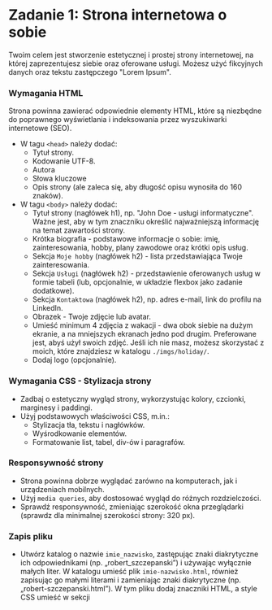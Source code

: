 # Zadanie 1: Strona internetowa o sobie

Twoim celem jest stworzenie estetycznej i prostej strony internetowej, na której zaprezentujesz siebie oraz oferowane usługi. 
Możesz użyć fikcyjnych danych oraz tekstu zastępczego "Lorem Ipsum".

### Wymagania HTML

Strona powinna zawierać odpowiednie elementy HTML, które są niezbędne do poprawnego wyświetlania i indeksowania przez wyszukiwarki internetowe (SEO).

- W tagu ```<head>``` należy dodać: 
  - Tytuł strony. 
  - Kodowanie UTF-8. 
  - Autora 
  - Słowa kluczowe
  - Opis strony (ale zaleca się, aby długość opisu wynosiła do 160 znaków). 
- W tagu ```<body>``` należy dodać:
  - Tytuł strony (nagłówek h1), np. "John Doe - usługi informatyczne". Ważne jest, aby w tym znaczniku określić najważniejszą informację na temat zawartości strony.
  - Krótka biografia - podstawowe informacje o sobie: imię, zainteresowania, hobby, plany zawodowe oraz krótki opis usług.
  - Sekcja ```Moje hobby``` (nagłówek h2) - lista przedstawiająca Twoje zainteresowania.
  - Sekcja ```Usługi``` (nagłówek h2) - przedstawienie oferowanych usług w formie tabeli (lub, opcjonalnie, w układzie flexbox jako zadanie dodatkowe).
  - Sekcja ```Kontaktowa``` (nagłówek h2), np. adres e-mail, link do profilu na LinkedIn.
  - Obrazek - Twoje zdjęcie lub avatar.
  - Umieść minimum 4 zdjęcia z wakacji - dwa obok siebie na dużym ekranie, a na mniejszych ekranach jedno pod drugim. Preferowane jest, abyś użył swoich zdjęć. Jeśli ich nie masz, możesz skorzystać z moich, które znajdziesz w katalogu ```./imgs/holiday/```.
  - Dodaj logo (opcjonalnie).

### Wymagania CSS - Stylizacja strony

- Zadbaj o estetyczny wygląd strony, wykorzystując kolory, czcionki, marginesy i paddingi.
- Użyj podstawowych właściwości CSS, m.in.:
  - Stylizacja tła, tekstu i nagłówków.
  - Wyśrodkowanie elementów.
  - Formatowanie list, tabel, div-ów i paragrafów.

### Responsywność strony

- Strona powinna dobrze wyglądać zarówno na komputerach, jak i urządzeniach mobilnych.
- Użyj ```media queries```, aby dostosować wygląd do różnych rozdzielczości.
- Sprawdź responsywność, zmieniając szerokość okna przeglądarki (sprawdz dla minimalnej szerokości strony: 320 px).

### Zapis pliku

- Utwórz katalog o nazwie ```imie_nazwisko```, zastępując znaki diakrytyczne ich odpowiednikami (np. „robert_szczepanski”) i używając wyłącznie małych liter. W katalogu umieść plik ```imie-nazwisko.html```, również zapisując go małymi literami i zamieniając znaki diakrytyczne (np. „robert-szczepanski.html”). W tym pliku dodaj znaczniki HTML, a style CSS umieść w sekcji <style>. Przykład można znaleźć w pliku: [john-doe.html](https://github.com/cmsrs/school/blob/main/html_and_css/john_doe/john-doe.html).
- W tym katalogu utwórz folder imgs, w którym umieścisz zdjęcia potrzebne na stronę.
- Zapisz plik na pendrive lub przechowaj w chmurze (np. Google Drive), aby móc go wykorzystać w kolejnym zadaniu.

Dobrze zaplanowane adresy URL mają kluczowe znaczenie dla wyszukiwarek internetowych i wpływają na pozycjonowanie strony.

# Zdanie 2: Sztuka publikowania w sieci

Wybierz jedno z poniższych zadań do wykonania:
Możesz skorzystać z fikcyjnych danych oraz tekstu zastępczego, takiego jak "Lorem Ipsum".

- Umieść odwołanie do polityki prywatności w widocznym miejscu na stronie. Możesz wyróżnić je np. poprzez umieszczenie linku na czerwonym tle, kierującego do pliku: ```imie_nazwisko/polityka-prywatnosci.html``` oraz utwórz stronę zawierającą regulamin – zapisz ją jako plik: ```imie_nazwisko/regulamin.html```. Następnie dodaj link do tej strony na stronie głównej, aby użytkownicy mogli łatwo do niej dotrzeć.

- Stwórz wersję strony w innym języku, np. angielskim. Dodaj przełącznik językowy na stronie głównej, umożliwiający użytkownikom zmianę wersji językowej. Link do strony w innym języku powinien mieć format:
```imie_nazwisko/imie-nazwisko-lang.html```, np.: ```john-doe.html/john-doe-en.html```.

- Dodaj menu na stronie oraz utwórz podstrony – każdą umieść w osobnym pliku. Przykładowe nazwy plików:
  - ```index.html``` – strona główna
  - ```o-mnie.html``` – sekcja "O mnie"
  - ```portfolio.html``` – przykłady realizacji
  - ```kontakt.html``` – mail oraz telefon kontaktowy
  - ```uslugi.html``` – oferta usług

- Utwórz prostą stronę internetową, która skutecznie zachęci użytkowników do skorzystania z Twoich usług. Wykorzystaj tzw. lead, czyli chwytliwe i angażujące wezwanie do działania, które ma na celu przyciągnięcie uwagi potencjalnych klientów i skłonienie ich do podjęcia konkretnej akcji – np. zapisania się na newsletter, skontaktowania się z Tobą lub skorzystania z oferty. Przykładowy lead znajdziesz na stronie: [lead.html](https://github.com/cmsrs/school/blob/main/html_and_css/lead/lead.html). Pamiętaj, że skuteczny lead powinien być krótki, treściwy i dobrze dopasowany do grupy docelowej. Może zawierać elementy perswazji, takie jak korzyści wynikające z oferty, ograniczona dostępność usługi („Tylko dziś!"), czy bezpośrednie wezwanie do działania („Zarezerwuj teraz!”). Utwórz lead z trafnym obrazkiem, który będzie nawiązywał do Twojej działalności i przyciągał uwagę użytkowników. Grafika powinna wspierać przekaz, wzbudzać zainteresowanie i zachęcać do skorzystania z oferty.

- Stwórz krótki film związany z Twoją działalnością lub pasją i opublikuj go w internecie, np. na YouTube. Opcjonalnie możesz umieścić link do filmu na swojej stronie. Pamiętaj, że publikowanie treści w sieci to nie tylko forma promocji, ale także sztuka przyciągania uwagi. Aby Twój film był bardziej angażujący: zadbaj o jakość nagrania, stwórz atrakcyjną miniaturę, dodaj ciekawy opis i tytuł.

### dodatkowe zadania

- Zabezpiecz adres e-mail przed spamem za pomocą JavaScript. Możesz zastosować prostą technikę ukrycia adresu e-mail w kodzie, np.:

```
document.addEventListener("DOMContentLoaded", function () {
    let user = "kontakt";
    let domain = "example.com";
    let emailElement = document.getElementById("email");
    emailElement.innerHTML = `<a href="mailto:${user}@${domain}">${user}@${domain}</a>`;
});
```

Dzięki temu boty skanujące stronę nie odczytają bezpośrednio adresu e-mail z kodu HTML.

- Napisz prosty skrypt w JavaScript, który doda do Twojej strony efekt wizualny, np. spadające płatki śniegu. Płatki powinny delikatnie opadać z góry strony, tworząc efekt zimowego klimatu.

Możesz użyć CSS do stylizacji płatków oraz JavaScript do animacji ich ruchu. Wykorzystaj funkcję setInterval() lub requestAnimationFrame(), aby uzyskać płynny efekt.


# Zadanie 3: Edycja obrazków w programie graficznym

Aby Twoja strona wyglądała profesjonalnie i wczytywała się szybciej, warto odpowiednio przygotować grafiki - np. zdjęcie profilowe i zdjęcia z wakacji i opcjonalnie logo - korzystając z programu graficznego (np. GIMP).

### Wymagania dotyczące obrazków:

- Dostosowanie rozmiaru - dopasuj wymiary obrazków do strony (Gimp: Obraz -> Skaluj obraz).
- Kadrowanie i obróbka - jeśli to konieczne, popraw wygląd zdjęć (Gimp: Narzędzie kadrowania, po zaznaczeniu kliknij dwukrotnie w obszar kadrowania).

Optymalizacja jakości - zachowaj czytelność, jednocześnie zmniejszając rozmiar plików.


# Zadanie 4: Wstawianie obrazków na stronę

Po przygotowaniu grafik umieść je na stronie, dbając o poprawne użycie znacznika ```<img>```. Pamiętaj o ustawieniu odpowiednich atrybutów, takich jak:

- src - ścieżka do pliku graficznego,
- alt - opis alternatywny dla osób korzystających z czytników ekranu,
- width i height - określenie wymiarów obrazka (opcjonalnie).

Dzięki temu Twoja strona będzie szybka w działaniu.